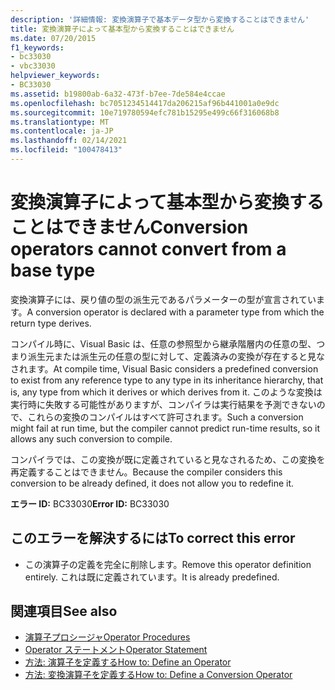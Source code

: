 ```yaml
---
description: '詳細情報: 変換演算子で基本データ型から変換することはできません'
title: 変換演算子によって基本型から変換することはできません
ms.date: 07/20/2015
f1_keywords:
- bc33030
- vbc33030
helpviewer_keywords:
- BC33030
ms.assetid: b19800ab-6a32-473f-b7ee-7de584e4ccae
ms.openlocfilehash: bc7051234514417da206215af96b441001a0e9dc
ms.sourcegitcommit: 10e719780594efc781b15295e499c66f316068b8
ms.translationtype: MT
ms.contentlocale: ja-JP
ms.lasthandoff: 02/14/2021
ms.locfileid: "100478413"
---
```

# <a name="conversion-operators-cannot-convert-from-a-base-type"></a><span data-ttu-id="39a6f-103">変換演算子によって基本型から変換することはできません</span><span class="sxs-lookup"><span data-stu-id="39a6f-103">Conversion operators cannot convert from a base type</span></span>

<span data-ttu-id="39a6f-104">変換演算子には、戻り値の型の派生元であるパラメーターの型が宣言されています。</span><span class="sxs-lookup"><span data-stu-id="39a6f-104">A conversion operator is declared with a parameter type from which the return type derives.</span></span>  
  
 <span data-ttu-id="39a6f-105">コンパイル時に、Visual Basic は、任意の参照型から継承階層内の任意の型、つまり派生元または派生元の任意の型に対して、定義済みの変換が存在すると見なされます。</span><span class="sxs-lookup"><span data-stu-id="39a6f-105">At compile time, Visual Basic considers a predefined conversion to exist from any reference type to any type in its inheritance hierarchy, that is, any type from which it derives or which derives from it.</span></span> <span data-ttu-id="39a6f-106">このような変換は実行時に失敗する可能性がありますが、コンパイラは実行結果を予測できないので、これらの変換のコンパイルはすべて許可されます。</span><span class="sxs-lookup"><span data-stu-id="39a6f-106">Such a conversion might fail at run time, but the compiler cannot predict run-time results, so it allows any such conversion to compile.</span></span>  
  
 <span data-ttu-id="39a6f-107">コンパイラでは、この変換が既に定義されていると見なされるため、この変換を再定義することはできません。</span><span class="sxs-lookup"><span data-stu-id="39a6f-107">Because the compiler considers this conversion to be already defined, it does not allow you to redefine it.</span></span>  
  
 <span data-ttu-id="39a6f-108">**エラー ID:** BC33030</span><span class="sxs-lookup"><span data-stu-id="39a6f-108">**Error ID:** BC33030</span></span>  
  
## <a name="to-correct-this-error"></a><span data-ttu-id="39a6f-109">このエラーを解決するには</span><span class="sxs-lookup"><span data-stu-id="39a6f-109">To correct this error</span></span>  
  
- <span data-ttu-id="39a6f-110">この演算子の定義を完全に削除します。</span><span class="sxs-lookup"><span data-stu-id="39a6f-110">Remove this operator definition entirely.</span></span> <span data-ttu-id="39a6f-111">これは既に定義されています。</span><span class="sxs-lookup"><span data-stu-id="39a6f-111">It is already predefined.</span></span>  
  
## <a name="see-also"></a><span data-ttu-id="39a6f-112">関連項目</span><span class="sxs-lookup"><span data-stu-id="39a6f-112">See also</span></span>

- [<span data-ttu-id="39a6f-113">演算子プロシージャ</span><span class="sxs-lookup"><span data-stu-id="39a6f-113">Operator Procedures</span></span>](../programming-guide/language-features/procedures/operator-procedures.md)
- [<span data-ttu-id="39a6f-114">Operator ステートメント</span><span class="sxs-lookup"><span data-stu-id="39a6f-114">Operator Statement</span></span>](../language-reference/statements/operator-statement.md)
- [<span data-ttu-id="39a6f-115">方法: 演算子を定義する</span><span class="sxs-lookup"><span data-stu-id="39a6f-115">How to: Define an Operator</span></span>](../programming-guide/language-features/procedures/how-to-define-an-operator.md)
- [<span data-ttu-id="39a6f-116">方法: 変換演算子を定義する</span><span class="sxs-lookup"><span data-stu-id="39a6f-116">How to: Define a Conversion Operator</span></span>](../programming-guide/language-features/procedures/how-to-define-a-conversion-operator.md)
